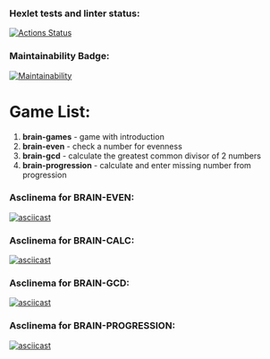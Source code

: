 ### Hexlet tests and linter status:
[![Actions Status](https://github.com/MrsDante/frontend-project-lvl1/workflows/hexlet-check/badge.svg)](https://github.com/MrsDante/frontend-project-lvl1/actions)


### Maintainability Badge:
[![Maintainability](https://api.codeclimate.com/v1/badges/c9d4aa3afa06feae6ff3/maintainability)](https://codeclimate.com/github/MrsDante/frontend-project-lvl1/maintainability)


# Game List:

1. **brain-games** - game with introduction
2. **brain-even** - check a number for evenness 
3. **brain-gcd** - calculate the greatest common divisor of 2 numbers
4. **brain-progression** - calculate and enter missing number from progression


### Asclinema for BRAIN-EVEN:

[![asciicast](https://asciinema.org/a/500143.svg)](https://asciinema.org/a/500143)

### Asclinema for BRAIN-CALC:
[![asciicast](https://asciinema.org/a/504379.svg)](https://asciinema.org/a/504379)

### Asclinema for BRAIN-GCD:
[![asciicast](https://asciinema.org/a/504448.svg)](https://asciinema.org/a/504448)

### Asclinema for BRAIN-PROGRESSION:
[![asciicast](https://asciinema.org/a/504456.svg)](https://asciinema.org/a/504456)